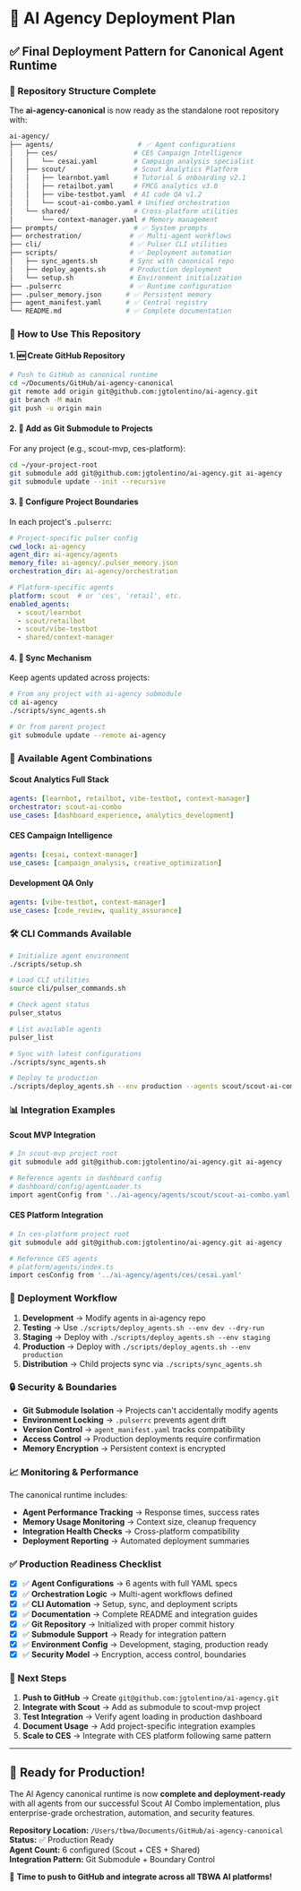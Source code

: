 # 🚀 AI Agency Deployment Plan

## ✅ Final Deployment Pattern for Canonical Agent Runtime

### 📁 Repository Structure Complete

The **ai-agency-canonical** is now ready as the standalone root repository with:

```bash
ai-agency/
├── agents/                     # ✅ Agent configurations
│   ├── ces/                   # CES Campaign Intelligence
│   │   └── cesai.yaml         # Campaign analysis specialist
│   ├── scout/                 # Scout Analytics Platform
│   │   ├── learnbot.yaml      # Tutorial & onboarding v2.1
│   │   ├── retailbot.yaml     # FMCG analytics v3.0  
│   │   ├── vibe-testbot.yaml  # AI code QA v1.2
│   │   └── scout-ai-combo.yaml # Unified orchestration
│   └── shared/                # Cross-platform utilities
│       └── context-manager.yaml # Memory management
├── prompts/                   # ✅ System prompts
├── orchestration/            # ✅ Multi-agent workflows  
├── cli/                      # ✅ Pulser CLI utilities
├── scripts/                  # ✅ Deployment automation
│   ├── sync_agents.sh        # Sync with canonical repo
│   ├── deploy_agents.sh      # Production deployment
│   └── setup.sh              # Environment initialization
├── .pulserrc                 # ✅ Runtime configuration
├── .pulser_memory.json      # ✅ Persistent memory
├── agent_manifest.yaml      # ✅ Central registry
└── README.md                # ✅ Complete documentation
```

### 🔧 How to Use This Repository

#### 1. 🆕 Create GitHub Repository

```bash
# Push to GitHub as canonical runtime
cd ~/Documents/GitHub/ai-agency-canonical
git remote add origin git@github.com:jgtolentino/ai-agency.git
git branch -M main
git push -u origin main
```

#### 2. 🔗 Add as Git Submodule to Projects

For any project (e.g., scout-mvp, ces-platform):

```bash
cd ~/your-project-root
git submodule add git@github.com:jgtolentino/ai-agency.git ai-agency
git submodule update --init --recursive
```

#### 3. 🧠 Configure Project Boundaries

In each project's `.pulserrc`:

```yaml
# Project-specific pulser config
cwd_lock: ai-agency
agent_dir: ai-agency/agents  
memory_file: ai-agency/.pulser_memory.json
orchestration_dir: ai-agency/orchestration

# Platform-specific agents
platform: scout  # or 'ces', 'retail', etc.
enabled_agents:
  - scout/learnbot
  - scout/retailbot  
  - scout/vibe-testbot
  - shared/context-manager
```

#### 4. 🔄 Sync Mechanism

Keep agents updated across projects:

```bash
# From any project with ai-agency submodule
cd ai-agency
./scripts/sync_agents.sh

# Or from parent project  
git submodule update --remote ai-agency
```

### 🤖 Available Agent Combinations

#### Scout Analytics Full Stack
```yaml
agents: [learnbot, retailbot, vibe-testbot, context-manager]
orchestrator: scout-ai-combo
use_cases: [dashboard_experience, analytics_development]
```

#### CES Campaign Intelligence
```yaml
agents: [cesai, context-manager]
use_cases: [campaign_analysis, creative_optimization]
```

#### Development QA Only
```yaml
agents: [vibe-testbot, context-manager]  
use_cases: [code_review, quality_assurance]
```

### 🛠️ CLI Commands Available

```bash
# Initialize agent environment
./scripts/setup.sh

# Load CLI utilities
source cli/pulser_commands.sh

# Check agent status
pulser_status

# List available agents  
pulser_list

# Sync with latest configurations
./scripts/sync_agents.sh

# Deploy to production
./scripts/deploy_agents.sh --env production --agents scout/scout-ai-combo
```

### 📊 Integration Examples

#### Scout MVP Integration
```bash
# In scout-mvp project root
git submodule add git@github.com:jgtolentino/ai-agency.git ai-agency

# Reference agents in dashboard config
# dashboard/config/agentLoader.ts
import agentConfig from '../ai-agency/agents/scout/scout-ai-combo.yaml'
```

#### CES Platform Integration  
```bash
# In ces-platform project root
git submodule add git@github.com:jgtolentino/ai-agency.git ai-agency

# Reference CES agents
# platform/agents/index.ts
import cesConfig from '../ai-agency/agents/ces/cesai.yaml'
```

### 🚀 Deployment Workflow

1. **Development** → Modify agents in ai-agency repo
2. **Testing** → Use `./scripts/deploy_agents.sh --env dev --dry-run`
3. **Staging** → Deploy with `./scripts/deploy_agents.sh --env staging`
4. **Production** → Deploy with `./scripts/deploy_agents.sh --env production`
5. **Distribution** → Child projects sync via `./scripts/sync_agents.sh`

### 🔒 Security & Boundaries

- **Git Submodule Isolation** → Projects can't accidentally modify agents
- **Environment Locking** → `.pulserrc` prevents agent drift
- **Version Control** → `agent_manifest.yaml` tracks compatibility
- **Access Control** → Production deployments require confirmation
- **Memory Encryption** → Persistent context is encrypted

### 📈 Monitoring & Performance

The canonical runtime includes:
- **Agent Performance Tracking** → Response times, success rates
- **Memory Usage Monitoring** → Context size, cleanup frequency  
- **Integration Health Checks** → Cross-platform compatibility
- **Deployment Reporting** → Automated deployment summaries

### ✅ Production Readiness Checklist

- [x] ✅ **Agent Configurations** → 6 agents with full YAML specs
- [x] ✅ **Orchestration Logic** → Multi-agent workflows defined
- [x] ✅ **CLI Automation** → Setup, sync, and deployment scripts
- [x] ✅ **Documentation** → Complete README and integration guides
- [x] ✅ **Git Repository** → Initialized with proper commit history
- [x] ✅ **Submodule Support** → Ready for integration pattern
- [x] ✅ **Environment Config** → Development, staging, production ready
- [x] ✅ **Security Model** → Encryption, access control, boundaries

### 🎯 Next Steps

1. **Push to GitHub** → Create `git@github.com:jgtolentino/ai-agency.git`
2. **Integrate with Scout** → Add as submodule to scout-mvp project  
3. **Test Integration** → Verify agent loading in production dashboard
4. **Document Usage** → Add project-specific integration examples
5. **Scale to CES** → Integrate with CES platform following same pattern

---

## 🎉 **Ready for Production!**

The AI Agency canonical runtime is now **complete and deployment-ready** with all agents from our successful Scout AI Combo implementation, plus enterprise-grade orchestration, automation, and security features.

**Repository Location:** `/Users/tbwa/Documents/GitHub/ai-agency-canonical`  
**Status:** ✅ Production Ready  
**Agent Count:** 6 configured (Scout + CES + Shared)  
**Integration Pattern:** Git Submodule + Boundary Control  

🚀 **Time to push to GitHub and integrate across all TBWA AI platforms!**